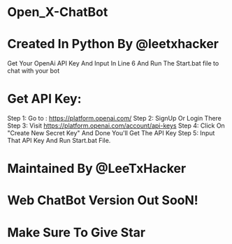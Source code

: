 # Open_X-ChatBot

# Created In Python By @leetxhacker

Get Your OpenAi API Key And Input In Line 6 And Run The Start.bat file to chat with your bot

# Get API Key:
Step 1: Go to : https://platform.openai.com/
Step 2: SignUp Or Login There
Step 3: Visit https://platform.openai.com/account/api-keys
Step 4: Click On "Create New Secret Key" And Done You'll Get The API Key
Step 5: Input That API Key And Run Start.bat File.

# Maintained By @LeeTxHacker
# Web ChatBot Version Out SooN!
# Make Sure To Give Star
